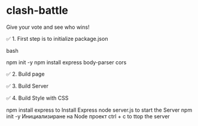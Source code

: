 # clash-battle
Give your vote and see who wins!

✅ 1. First step is to initialize package.json

bash

npm init -y
npm install express body-parser cors

✅ 2. Build page

✅ 3. Build Server

✅ 4. Build Style with CSS

npm install express  to Install Express
node server.js to start the Server
npm init -y  Инициализиране на Node проект 
ctrl + c to ttop the server